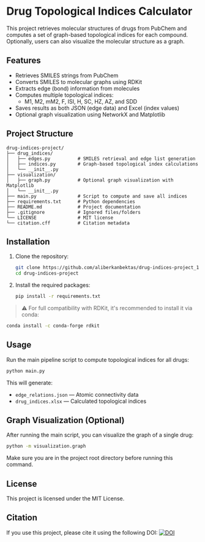 # Drug Topological Indices Calculator

This project retrieves molecular structures of drugs from PubChem and computes a set of graph-based topological indices for each compound. Optionally, users can also visualize the molecular structure as a graph.

## Features

- Retrieves SMILES strings from PubChem  
- Converts SMILES to molecular graphs using RDKit  
- Extracts edge (bond) information from molecules  
- Computes multiple topological indices:
  - M1, M2, mM2, F, ISI, H, SC, HZ, AZ, and SDD  
- Saves results as both JSON (edge data) and Excel (index values)  
- Optional graph visualization using NetworkX and Matplotlib  

## Project Structure

```
drug-indices-project/
├── drug_indices/
│   ├── edges.py          # SMILES retrieval and edge list generation
│   ├── indices.py        # Graph-based topological index calculations
│   └── __init__.py
├── visualization/
│   ├── graph.py          # Optional graph visualization with Matplotlib
│   └── __init__.py
├── main.py               # Script to compute and save all indices
├── requirements.txt      # Python dependencies
├── README.md             # Project documentation
├── .gitignore            # Ignored files/folders
└── LICENSE               # MIT license
└── citation.cff          # Citation metadata
```

## Installation

1. Clone the repository:

   ```bash
   git clone https://github.com/aliberkanbektas/drug-indices-project_1
   cd drug-indices-project
   ```

2. Install the required packages:

   ```bash
   pip install -r requirements.txt
   ```

> ⚠️ For full compatibility with RDKit, it's recommended to install it via conda:

```bash
conda install -c conda-forge rdkit
```

## Usage

Run the main pipeline script to compute topological indices for all drugs:

```bash
python main.py
```

This will generate:
- `edge_relations.json` — Atomic connectivity data
- `drug_indices.xlsx`   — Calculated topological indices

## Graph Visualization (Optional)

After running the main script, you can visualize the graph of a single drug:

```bash
python -m visualization.graph
```

Make sure you are in the project root directory before running this command.

## License

This project is licensed under the MIT License.

## Citation

If you use this project, please cite it using the following DOI: 
[![DOI](https://zenodo.org/badge/1024912840.svg)](https://doi.org/10.5281/zenodo.16363897)


